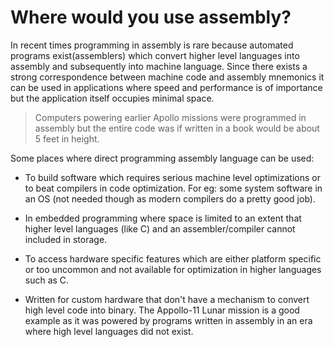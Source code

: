 # Where would you use assembly?

In recent times programming in assembly is rare because automated programs exist(assemblers)
 which convert higher level languages into assembly and subsequently into machine language.
 Since there exists a strong correspondence between machine code and assembly mnemonics it can be
used in applications where speed and performance is of importance but the application itself occupies minimal space.

> Computers powering earlier Apollo missions were programmed in
 assembly but the entire code was if written in a book would be about 5 feet in height.

Some places where direct programming assembly language can be used:

* To build software which requires  serious machine level optimizations or to beat compilers in code optimization.
For eg: some system software in an OS (not needed though as modern compilers do a pretty good job).

* In embedded programming where space is limited to an extent that higher level languages
  (like C) and an assembler/compiler cannot included in storage.

* To access hardware specific features  which are either platform specific or too uncommon and not
  available for optimization in higher languages such as C.

* Written for custom hardware that don't have a mechanism to convert high level code
  into binary. The Appollo-11 Lunar mission is a good example as it was powered by programs
  written in assembly in  an era where high level languages did not exist.

